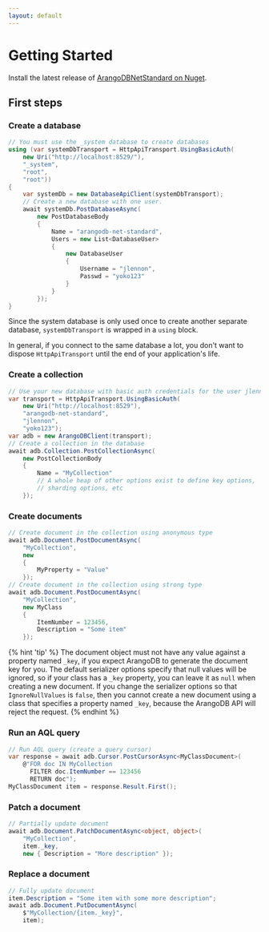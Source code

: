 ```yaml
---
layout: default
---
```

# Getting Started

Install the latest release of [ArangoDBNetStandard on Nuget](https://www.nuget.org/packages/ArangoDBNetStandard).

## First steps

### Create a database

```csharp
// You must use the _system database to create databases
using (var systemDbTransport = HttpApiTransport.UsingBasicAuth(
    new Uri("http://localhost:8529/"),
    "_system",
    "root",
    "root"))
{
    var systemDb = new DatabaseApiClient(systemDbTransport);
    // Create a new database with one user.
    await systemDb.PostDatabaseAsync(
        new PostDatabaseBody
        {
            Name = "arangodb-net-standard",
            Users = new List<DatabaseUser>
            {
                new DatabaseUser
                {
                    Username = "jlennon",
                    Passwd = "yoko123"
                }
            }
        });
}
```

Since the system database is only used once to create another separate database, `systemDbTransport` is wrapped in a `using` block.

In general, if you connect to the same database a lot, you don't want to dispose `HttpApiTransport` until the end of your application's life.

### Create a collection

```csharp
// Use your new database with basic auth credentials for the user jlennon.
var transport = HttpApiTransport.UsingBasicAuth(
    new Uri("http://localhost:8529"),
    "arangodb-net-standard",
    "jlennon",
    "yoko123");
var adb = new ArangoDBClient(transport);
// Create a collection in the database
await adb.Collection.PostCollectionAsync(
    new PostCollectionBody
    {
        Name = "MyCollection"
        // A whole heap of other options exist to define key options, 
        // sharding options, etc
    });
```

### Create documents

```csharp
// Create document in the collection using anonymous type
await adb.Document.PostDocumentAsync(
    "MyCollection",
    new
    {
        MyProperty = "Value"
    });
// Create document in the collection using strong type
await adb.Document.PostDocumentAsync(
    "MyCollection",
    new MyClass
    {
        ItemNumber = 123456,
        Description = "Some item"
    });
```
{% hint 'tip' %}
The document object must not have any value against a property named `_key`, if you expect ArangoDB to generate the document key for you.
The default serializer options specify that null values will be ignored, so if your class has a `_key` property, you can leave it as `null` when creating a new document.
If you change the serializer options so that `IgnoreNullValues` is `false`, then you cannot create a new document using a class that specifies a property named `_key`, because the ArangoDB API will reject the request.
{% endhint %}


### Run an AQL query

```csharp
// Run AQL query (create a query cursor)
var response = await adb.Cursor.PostCursorAsync<MyClassDocument>(
    @"FOR doc IN MyCollection 
      FILTER doc.ItemNumber == 123456 
      RETURN doc");
MyClassDocument item = response.Result.First();
```

### Patch a document

```csharp
// Partially update document
await adb.Document.PatchDocumentAsync<object, object>(
    "MyCollection",
    item._key,
    new { Description = "More description" });
```

### Replace a document

```csharp
// Fully update document
item.Description = "Some item with some more description";
await adb.Document.PutDocumentAsync(
    $"MyCollection/{item._key}",
    item);
```
